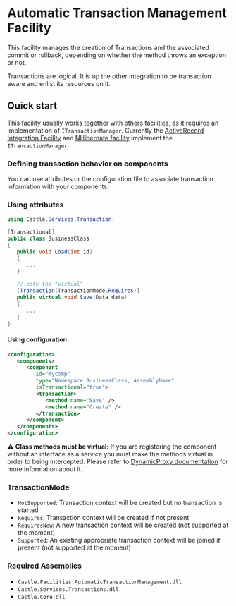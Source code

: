 # Automatic Transaction Management Facility

This facility manages the creation of Transactions and the associated commit or rollback, depending on whether the
method throws an exception or not.

Transactions are logical. It is up the other integration to be transaction aware and enlist its resources on it.

## Quick start

This facility usually works together with others facilities, as it requires an implementation of `ITransactionManager`.
Currently the [ActiveRecord Integration Facility](activerecord-integration-facility.md)
and [NHibernate facility](nhibernate-facility.md) implement the `ITransactionManager`.

### Defining transaction behavior on components

You can use attributes or the configuration file to associate transaction information with your components.

### Using attributes

```csharp
using Castle.Services.Transaction;

[Transactional]
public class BusinessClass
{
   public void Load(int id)
   {
      ...
   }

   // note the "virtual"
   [Transaction(TransactionMode.Requires)]
   public virtual void Save(Data data)
   {
      ...
   }
}
```

#### Using configuration

```xml
<configuration>
   <components>
      <component
         id="mycomp"
         type="Namespace.BusinessClass, AssemblyName"
         isTransactional="true">
         <transaction>
            <method name="Save" />
            <method name="Create" />
         </transaction>
      </component>
   </components>
</configuration>
```

:warning: **Class methods must be virtual:** If you are registering the component without an interface as a service you
must make the methods virtual in order to being intercepted. Please refer
to [DynamicProxy documentation](https://github.com/castleproject/Core/blob/master/docs/README.md) for more information
about it.

### TransactionMode

* `NotSupported`: Transaction context will be created but no transaction is started
* `Requires`: Transaction context will be created if not present
* `RequiresNew`: A new transaction context will be created (not supported at the moment)
* `Supported`: An existing appropriate transaction context will be joined if present (not supported at the moment)

### Required Assemblies

* `Castle.Facilities.AutomaticTransactionManagement.dll`
* `Castle.Services.Transactions.dll`
* `Castle.Core.dll`